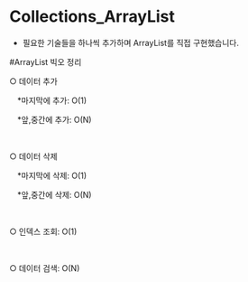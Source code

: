 # Collections_ArrayList

- 필요한 기술들을 하나씩 추가하며 ArrayList를 직접 구현했습니다.

#ArrayList 빅오 정리

○ 데이터 추가

&emsp;*마지막에 추가: O(1)

&emsp;*앞,중간에 추가: O(N)

<br>

○ 데이터 삭제

&emsp;*마지막에 삭제: O(1)

&emsp;*앞,중간에 삭제: O(N)

<br>

○ 인덱스 조회: O(1)

<br>

○ 데이터 검색: O(N)
